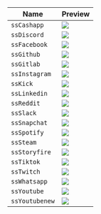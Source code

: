| Name | Preview |
| --- | --- |
| `ssCashapp` | <img src="icons\cashapp.svg">
| `ssDiscord` | <img src="icons\discord.svg">
| `ssFacebook` | <img src="icons\facebook.svg">
| `ssGithub` | <img src="icons\github.svg">
| `ssGitlab` | <img src="icons\gitlab.svg">
| `ssInstagram` | <img src="icons\instagram.svg">
| `ssKick` | <img src="icons\kick.svg">
| `ssLinkedin` | <img src="icons\linkedin.svg">
| `ssReddit` | <img src="icons\reddit.svg">
| `ssSlack` | <img src="icons\slack.svg">
| `ssSnapchat` | <img src="icons\snapchat.svg">
| `ssSpotify` | <img src="icons\spotify.svg">
| `ssSteam` | <img src="icons\steam.svg">
| `ssStoryfire` | <img src="icons\storyfire.svg">
| `ssTiktok` | <img src="icons\tiktok.svg">
| `ssTwitch` | <img src="icons\twitch.svg">
| `ssWhatsapp` | <img src="icons\whatsapp.svg">
| `ssYoutube` | <img src="icons\youtube.svg">
| `ssYoutubenew` | <img src="icons\youtubeNew.svg">

